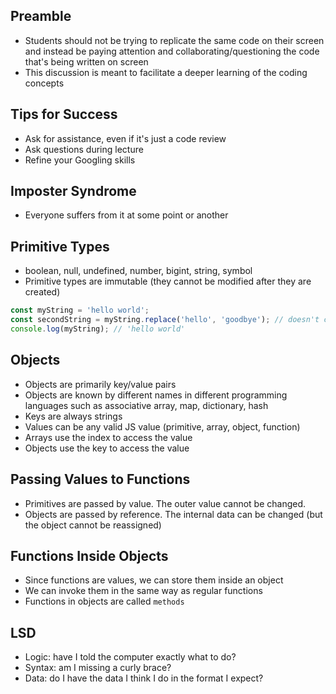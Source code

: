 ## Preamble
- Students should not be trying to replicate the same code on their screen and instead be paying attention and collaborating/questioning the code that's being written on screen
- This discussion is meant to facilitate a deeper learning of the coding concepts

## Tips for Success
- Ask for assistance, even if it's just a code review
- Ask questions during lecture
- Refine your Googling skills

## Imposter Syndrome
- Everyone suffers from it at some point or another

## Primitive Types
- boolean, null, undefined, number, bigint, string, symbol
- Primitive types are immutable (they cannot be modified after they are created)

```js
const myString = 'hello world';
const secondString = myString.replace('hello', 'goodbye'); // doesn't change myString
console.log(myString); // 'hello world'
```

## Objects
- Objects are primarily key/value pairs
- Objects are known by different names in different programming languages such as associative array, map, dictionary, hash
- Keys are always strings
- Values can be any valid JS value (primitive, array, object, function)
- Arrays use the index to access the value
- Objects use the key to access the value

## Passing Values to Functions
- Primitives are passed by value. The outer value cannot be changed.
- Objects are passed by reference. The internal data can be changed (but the object cannot be reassigned)

## Functions Inside Objects
- Since functions are values, we can store them inside an object
- We can invoke them in the same way as regular functions
- Functions in objects are called `methods`

## LSD
- Logic: have I told the computer exactly what to do?
- Syntax: am I missing a curly brace?
- Data: do I have the data I think I do in the format I expect?
